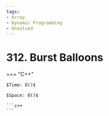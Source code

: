 ```yaml
---
tags:
- Array
- Dynamic Programming
- Unsolved
---
```



# 312. Burst Balloons

=== "C++"

    $Time: O()$

    $Space: O()$

    ```c++
    ```